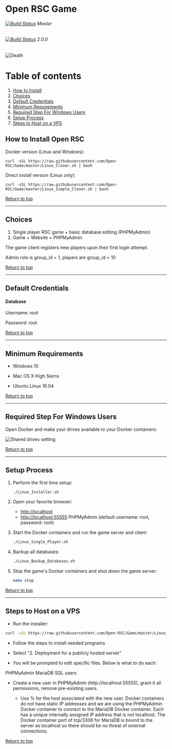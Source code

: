 # Open RSC Game
###### [![Build Status](https://travis-ci.org/Open-RSC/Game.svg?branch=master)](https://travis-ci.org/Open-RSC/Game) Master
###### [![Build Status](https://travis-ci.org/Open-RSC/Game.svg?branch=2.0.0)](https://travis-ci.org/Open-RSC/Game) 2.0.0

![Death](https://i.imgur.com/tzLgEwV.png)

# Table of contents <a name="top"></a>
1. [How to Install](#install)
2. [Choices](#choices)
3. [Default Credentials](#credentials)
4. [Minimum Requirements](#requirements)
5. [Required Step For Windows Users](#windows)
6. [Setup Process](#setup)
7. [Steps to Host on a VPS](#vps)


## How to Install Open RSC <a name="install"></a>

Docker version (Linux and Windows):

    curl -sSL https://raw.githubusercontent.com/Open-RSC/Game/master/Linux_Cloner.sh | bash

Direct install version (Linux only):

    curl -sSL https://raw.githubusercontent.com/Open-RSC/Game/master/Linux_Simple_Cloner.sh | bash

[Return to top](#top)
___

## Choices <a name="choices"></a>

  1. Single player RSC game + basic database editing (PHPMyAdmin)
  2. Game + Website + PHPMyAdmin

The game client registers new players upon their first login attempt.

Admin role is group_id = 1, players are group_id = 10

[Return to top](#top)
___

## Default Credentials <a name="credentials"></a>

#### Database

Username: root

Password: root

[Return to top](#top)
___

## Minimum Requirements <a name="requirements"></a>

* Windows 10

* Mac OS X High Sierra

* Ubuntu Linux 16.04

[Return to top](#top)
___

## Required Step For Windows Users <a name="windows"></a>

Open Docker and make your drives available to your Docker containers:

![Shared drives setting](https://i.imgur.com/6YsGkoZ.png)

[Return to top](#top)
___

## Setup Process <a name="setup"></a>

1. Perform the first time setup:

    ```sh
    ./Linux_Installer.sh
    ```

2. Open your favorite browser:

    * [http://localhost](http://localhost)
    * [http://localhost:55555](http://localhost:55555) PHPMyAdmin (default username: root, password: root)

3. Start the Docker containers and run the game server and client:

    ```sh
    ./Linux_Single_Player.sh
    ```

4. Backup all databases:

    ```sh
    ./Linux_Backup_Databases.sh
    ```

6. Stop the game's Docker containers and shut down the game server:

    ```sh
    make stop
    ```

[Return to top](#top)
___

## Steps to Host on a VPS <a name="vps"></a>

  * Run the installer:

  ```sh
  curl -sSL https://raw.githubusercontent.com/Open-RSC/Game/master/Linux_Installer.sh | bash
  ```

  * Follow the steps to install needed programs

  * Select "2. Deployment for a publicly hosted server"

  * You will be prompted to edit specific files. Below is what to do each:

PHPMyAdmin MariaDB SQL users

  * Create a new user in PHPMyAdmin (http://localhost:55555), grant it all permissions, remove pre-existing users.

    * Use % for the host associated with the new user. Docker containers do not have static IP addresses and we are using the PHPMyAdmin Docker container to connect to the MariaDB Docker container. Each has a unique internally assigned IP address that is not localhost. The Docker container port of tcp/3306 for MariaDB is bound to the server as localhost so there should be no threat of external connections.

[Return to top](#top)
